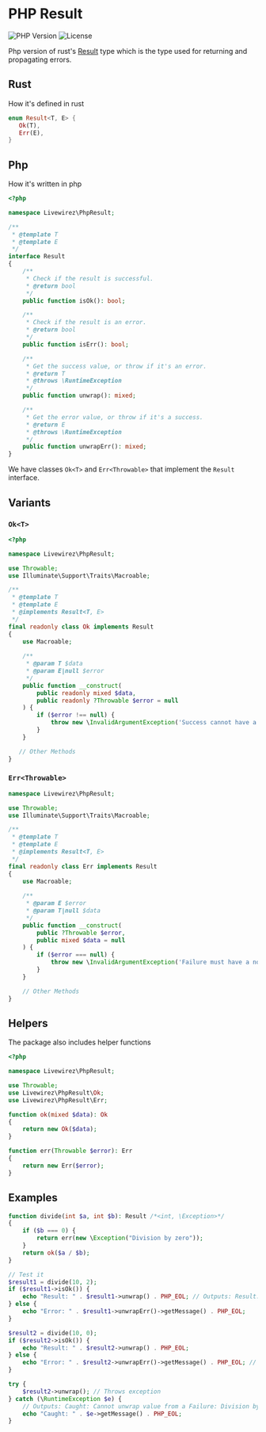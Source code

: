 # PHP Result

![PHP Version](https://img.shields.io/packagist/php-v/livewirez/php-result)
![License](https://img.shields.io/github/license/Livewirez/webauthn-laravel)

Php version of rust's [Result](https://doc.rust-lang.org/std/result/) type which is the type used for returning and propagating errors.


## Rust

How it's defined in rust

```rust
enum Result<T, E> {
   Ok(T),
   Err(E),
}
```

## Php

How it's written in php

```php
<?php

namespace Livewirez\PhpResult;

/**
 * @template T
 * @template E
 */
interface Result
{
    /**
     * Check if the result is successful.
     * @return bool
     */
    public function isOk(): bool;

    /**
     * Check if the result is an error.
     * @return bool
     */
    public function isErr(): bool;

    /**
     * Get the success value, or throw if it's an error.
     * @return T
     * @throws \RuntimeException
     */
    public function unwrap(): mixed;

    /**
     * Get the error value, or throw if it's a success.
     * @return E
     * @throws \RuntimeException
     */
    public function unwrapErr(): mixed;
}
```

We have classes `Ok<T>` and `Err<Throwable>` that implement the `Result` interface.


## Variants

### `Ok<T>`

```php
<?php

namespace Livewirez\PhpResult;

use Throwable;
use Illuminate\Support\Traits\Macroable;

/**
 * @template T
 * @template E
 * @implements Result<T, E>
 */
final readonly class Ok implements Result
{
    use Macroable;
    
    /**
     * @param T $data
     * @param E|null $error
     */
    public function __construct(
        public readonly mixed $data,
        public readonly ?Throwable $error = null
    ) {
        if ($error !== null) {
            throw new \InvalidArgumentException('Success cannot have a non-null error.');
        }
    }

   // Other Methods
}
```

### `Err<Throwable>`

```php
namespace Livewirez\PhpResult;

use Throwable;
use Illuminate\Support\Traits\Macroable;

/**
 * @template T
 * @template E
 * @implements Result<T, E>
 */
final readonly class Err implements Result
{
    use Macroable;
    
    /**
     * @param E $error
     * @param T|null $data
     */
    public function __construct(
        public ?Throwable $error,
        public mixed $data = null
    ) {
        if ($error === null) {
            throw new \InvalidArgumentException('Failure must have a non-null error.');
        }
    }

    // Other Methods
}
```

## Helpers

The package also includes helper functions

```php
<?php 

namespace Livewirez\PhpResult;

use Throwable;
use Livewirez\PhpResult\Ok;
use Livewirez\PhpResult\Err;

function ok(mixed $data): Ok
{
    return new Ok($data);
}

function err(Throwable $error): Err
{
    return new Err($error);
}
```


## Examples

```php
function divide(int $a, int $b): Result /*<int, \Exception>*/
{
    if ($b === 0) {
        return err(new \Exception("Division by zero"));
    }
    return ok($a / $b);
}

// Test it
$result1 = divide(10, 2);
if ($result1->isOk()) {
    echo "Result: " . $result1->unwrap() . PHP_EOL; // Outputs: Result: 5
} else {
    echo "Error: " . $result1->unwrapErr()->getMessage() . PHP_EOL;
}

$result2 = divide(10, 0);
if ($result2->isOk()) {
    echo "Result: " . $result2->unwrap() . PHP_EOL;
} else {
    echo "Error: " . $result2->unwrapErr()->getMessage() . PHP_EOL; // Outputs: Error: Division by zero
}

try {
    $result2->unwrap(); // Throws exception
} catch (\RuntimeException $e) {
    // Outputs: Caught: Cannot unwrap value from a Failure: Division by zero
    echo "Caught: " . $e->getMessage() . PHP_EOL; 
}
```
